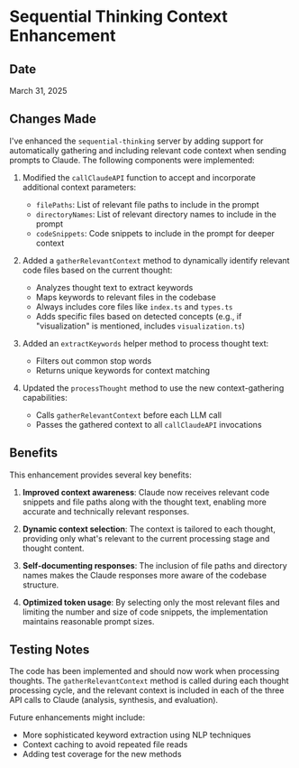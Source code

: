 # Sequential Thinking Context Enhancement

## Date
March 31, 2025

## Changes Made

I've enhanced the `sequential-thinking` server by adding support for automatically gathering and including relevant code context when sending prompts to Claude. The following components were implemented:

1. Modified the `callClaudeAPI` function to accept and incorporate additional context parameters:
   - `filePaths`: List of relevant file paths to include in the prompt
   - `directoryNames`: List of relevant directory names to include in the prompt
   - `codeSnippets`: Code snippets to include in the prompt for deeper context

2. Added a `gatherRelevantContext` method to dynamically identify relevant code files based on the current thought:
   - Analyzes thought text to extract keywords
   - Maps keywords to relevant files in the codebase
   - Always includes core files like `index.ts` and `types.ts`
   - Adds specific files based on detected concepts (e.g., if "visualization" is mentioned, includes `visualization.ts`)

3. Added an `extractKeywords` helper method to process thought text:
   - Filters out common stop words
   - Returns unique keywords for context matching

4. Updated the `processThought` method to use the new context-gathering capabilities:
   - Calls `gatherRelevantContext` before each LLM call
   - Passes the gathered context to all `callClaudeAPI` invocations

## Benefits

This enhancement provides several key benefits:

1. **Improved context awareness**: Claude now receives relevant code snippets and file paths along with the thought text, enabling more accurate and technically relevant responses.

2. **Dynamic context selection**: The context is tailored to each thought, providing only what's relevant to the current processing stage and thought content.

3. **Self-documenting responses**: The inclusion of file paths and directory names makes the Claude responses more aware of the codebase structure.

4. **Optimized token usage**: By selecting only the most relevant files and limiting the number and size of code snippets, the implementation maintains reasonable prompt sizes.

## Testing Notes

The code has been implemented and should now work when processing thoughts. The `gatherRelevantContext` method is called during each thought processing cycle, and the relevant context is included in each of the three API calls to Claude (analysis, synthesis, and evaluation).

Future enhancements might include:
- More sophisticated keyword extraction using NLP techniques
- Context caching to avoid repeated file reads
- Adding test coverage for the new methods
